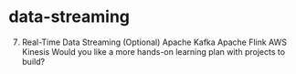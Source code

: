 # data-streaming

7. Real-Time Data Streaming (Optional)
Apache Kafka
Apache Flink
AWS Kinesis
Would you like a more hands-on learning plan with projects to build?
